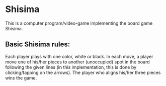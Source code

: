 # Shisima

This is a computer program/video-game implementing the board game Shisima.

## Basic Shisima rules:

Each player plays with one color, white or black.
In each move, a player move one of his/her pieces to another (unoccupied)
spot in the board following the given lines (in this implementation,
this is done by clicking/tapping on the arrows).
The player who aligns his/her three pieces wins the game.
